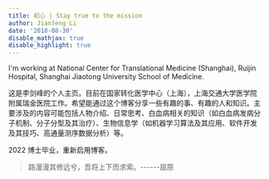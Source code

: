 ```yaml
---
title: 初心 | Stay true to the mission
author: Jianfeng Li
date: '2018-08-30'
disable_mathjax: true
disable_highlight: true
---
```


I'm working at National Center for Translational Medicine (Shanghai), Ruijin Hospital, Shanghai Jiaotong University School of Medicine.

这是李剑峰的个人主页。目前在国家转化医学中心（上海），上海交通大学医学院附属瑞金医院工作。希望能通过这个博客分享一些有趣的事、有趣的人和知识。主要涉及的内容可能包括人物介绍、日常思考、白血病相关的知识（如白血病发病分子机制、分子分型及其治疗）、生物信息学（如机器学习算法及其应用、软件开发及其技巧、高通量测序数据分析）等。

2022 博士毕业，重新启用博客。

> 路漫漫其修远兮，吾将上下而求索。------屈原
